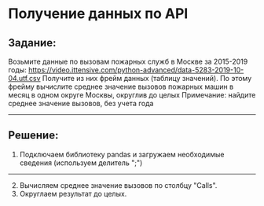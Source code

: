 # Получение данных по API
## Задание: 
Возьмите данные по вызовам пожарных служб в Москве за 2015-2019 годы:
https://video.ittensive.com/python-advanced/data-5283-2019-10-04.utf.csv
Получите из них фрейм данных (таблицу значений). По этому фрейму вычислите среднее значение вызовов пожарных машин в месяц в одном округе Москвы, округлив до целых
Примечание: найдите среднее значение вызовов, без учета года
___
## Решение:
1) Подключаем библиотеку pandas и загружаем необходимые сведения (используем делитель ";")
___
2) Вычисляем среднее значение вызовов по столбцу "Calls".
3) Округлаем результат до целых.
